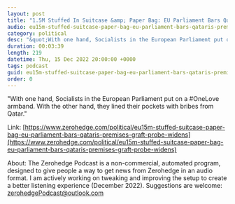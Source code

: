 ```yaml
---
layout: post
title: "1.5M Stuffed In Suitcase &amp; Paper Bag: EU Parliament Bars Qataris From Premises As Graft Probe Widens"
audio: eu15m-stuffed-suitcase-paper-bag-eu-parliament-bars-qataris-premises-graft-probe-widens-0
category: political
desc: "&quot;With one hand, Socialists in the European Parliament put on a #OneLove armband. With the other hand, they lined their pockets with bribes from Qatar.&quot;"
duration: 00:03:39
length: 219
datetime: Thu, 15 Dec 2022 20:00:00 +0000
tags: podcast
guid: eu15m-stuffed-suitcase-paper-bag-eu-parliament-bars-qataris-premises-graft-probe-widens-0
order: 0
---
```

&quot;With one hand, Socialists in the European Parliament put on a #OneLove armband. With the other hand, they lined their pockets with bribes from Qatar.&quot;

Link: [https://www.zerohedge.com/political/eu15m-stuffed-suitcase-paper-bag-eu-parliament-bars-qataris-premises-graft-probe-widens](https://www.zerohedge.com/political/eu15m-stuffed-suitcase-paper-bag-eu-parliament-bars-qataris-premises-graft-probe-widens)

About: The Zerohedge Podcast is a non-commercial, automated program, designed to give people a way to get news from Zerohedge in an audio format.  I am actively working on tweaking and improving the setup to create a better listening experience (December 2022).  Suggestions are welcome: [zerohedgePodcast@outlook.com](mailto:zerohedgePodcast@outlook.com)
